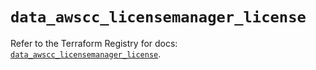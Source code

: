 # `data_awscc_licensemanager_license`

Refer to the Terraform Registry for docs: [`data_awscc_licensemanager_license`](https://registry.terraform.io/providers/hashicorp/awscc/0.70.0/docs/data-sources/licensemanager_license).
